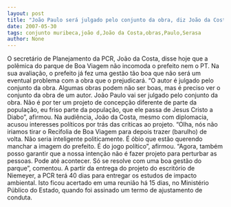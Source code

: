 ```yaml
---
layout: post
title: "João Paulo será julgado pelo conjunto da obra, diz João da Costa"
date: 2007-05-30
tags: conjunto muribeca,joão d,João da Costa,obras,Paulo,Serasa
author: None
---
```


O secret&aacute;rio de Planejamento da PCR, Jo&atilde;o da Costa, disse hoje que a pol&ecirc;mica do parque de Boa Viagem n&atilde;o incomoda o prefeito nem o PT. Na sua avalia&ccedil;&atilde;o, o prefeito j&aacute; fez uma gest&atilde;o t&atilde;o boa que n&atilde;o ser&aacute; um eventual problema com a obra que o prejudicar&aacute;.
&ldquo;O autor &eacute; julgado pelo conjunto da obra. Algumas obras podem n&atilde;o ser boas, mas &eacute; preciso ver o conjunto da obra de um autor. Jo&atilde;o Paulo vai ser julgado pelo conjunto da obra. N&atilde;o &eacute; por ter um projeto de concep&ccedil;&atilde;o diferente de parte da popula&ccedil;&atilde;o, eu friso parte da popula&ccedil;&atilde;o, que ele passa de Jesus Cristo a Diabo&rdquo;, afirmou.
Na audi&ecirc;ncia, Jo&atilde;o da Costa, mesmo com diplomacia, acusou interesses pol&iacute;ticos por tr&aacute;s das cr&iacute;ticas ao projeto.
&ldquo;Olha, n&oacute;s n&atilde;o iriamos tirar o Recifolia de Boa Viagem para depois trazer (barulho) de volta. N&atilde;o seria inteligente politicamente. &Eacute; &oacute;bio que est&atilde;o querendo manchar a imagem do prefeito. &Eacute; do jogo pol&iacute;tico&rdquo;, afirmou. &ldquo;Agora, tamb&eacute;m posso garantir que a nossa inten&ccedil;&atilde;o n&atilde;o &eacute; fazer projeto para perturbar as pessoas. Pode at&eacute; acontecer. S&oacute; se resolve com uma boa gest&atilde;o do parque&rdquo;, comentou.
A partir da entrega do projeto do escrit&oacute;rio de Niemeyer, a PCR ter&aacute; 40 dias para entregar os estudos de impacto ambiental. Isto ficou acertado em uma reuni&atilde;o h&aacute; 15 dias, no Minist&eacute;rio P&uacute;blico do Estado, quando foi assinado um termo de ajustamento de conduta. 
